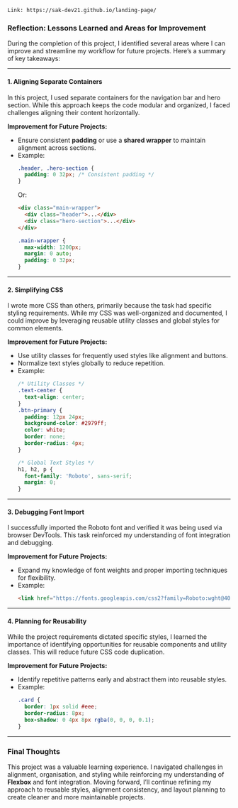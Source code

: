```
Link: https://sak-dev21.github.io/landing-page/
```

### Reflection: Lessons Learned and Areas for Improvement

During the completion of this project, I identified several areas where I can improve and streamline my workflow for future projects. Here’s a summary of key takeaways:

---

#### **1. Aligning Separate Containers**
In this project, I used separate containers for the navigation bar and hero section. While this approach keeps the code modular and organized, I faced challenges aligning their content horizontally.

**Improvement for Future Projects:**
- Ensure consistent **padding** or use a **shared wrapper** to maintain alignment across sections.
- Example:
  ```css
  .header, .hero-section {
    padding: 0 32px; /* Consistent padding */
  }
  ```
  Or:
  ```html
  <div class="main-wrapper">
    <div class="header">...</div>
    <div class="hero-section">...</div>
  </div>
  ```
  ```css
  .main-wrapper {
    max-width: 1200px;
    margin: 0 auto;
    padding: 0 32px;
  }
  ```

---

#### **2. Simplifying CSS**
I wrote more CSS than others, primarily because the task had specific styling requirements. While my CSS was well-organized and documented, I could improve by leveraging reusable utility classes and global styles for common elements.

**Improvement for Future Projects:**
- Use utility classes for frequently used styles like alignment and buttons.
- Normalize text styles globally to reduce repetition.
- Example:
  ```css
  /* Utility Classes */
  .text-center {
    text-align: center;
  }
  .btn-primary {
    padding: 12px 24px;
    background-color: #2979ff;
    color: white;
    border: none;
    border-radius: 4px;
  }

  /* Global Text Styles */
  h1, h2, p {
    font-family: 'Roboto', sans-serif;
    margin: 0;
  }
  ```

---

#### **3. Debugging Font Import**
I successfully imported the Roboto font and verified it was being used via browser DevTools. This task reinforced my understanding of font integration and debugging.

**Improvement for Future Projects:**
- Expand my knowledge of font weights and proper importing techniques for flexibility.
- Example:
  ```html
  <link href="https://fonts.googleapis.com/css2?family=Roboto:wght@400;700&display=swap" rel="stylesheet">
  ```

---

#### **4. Planning for Reusability**
While the project requirements dictated specific styles, I learned the importance of identifying opportunities for reusable components and utility classes. This will reduce future CSS code duplication.

**Improvement for Future Projects:**
- Identify repetitive patterns early and abstract them into reusable styles.
- Example:
  ```css
  .card {
    border: 1px solid #eee;
    border-radius: 8px;
    box-shadow: 0 4px 8px rgba(0, 0, 0, 0.1);
  }
  ```

---

### Final Thoughts
This project was a valuable learning experience. I navigated challenges in alignment, organisation, and styling while reinforcing my understanding of **Flexbox** and font integration. Moving forward, I’ll continue refining my approach to reusable styles, alignment consistency, and layout planning to create cleaner and more maintainable projects.
